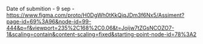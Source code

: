 Date of submition - 9 sep - https://www.figma.com/proto/H0DgWh0tKkQjqJDm3f6Nx5/Assiment?page-id=69%3A96&node-id=99-444&p=f&viewport=235%2C168%2C0.06&t=Joijw7tZGsNCOZO7-1&scaling=contain&content-scaling=fixed&starting-point-node-id=78%3A2